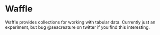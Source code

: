 # Waffle

Waffle provides collections for working with tabular data. Currently just an
experiment, but bug @seacreature on twitter if you find this interesting.
